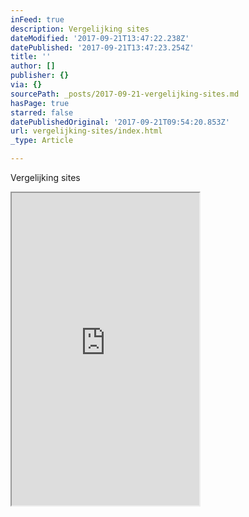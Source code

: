 ```yaml
---
inFeed: true
description: Vergelijking sites
dateModified: '2017-09-21T13:47:22.238Z'
datePublished: '2017-09-21T13:47:23.254Z'
title: ''
author: []
publisher: {}
via: {}
sourcePath: _posts/2017-09-21-vergelijking-sites.md
hasPage: true
starred: false
datePublishedOriginal: '2017-09-21T09:54:20.853Z'
url: vergelijking-sites/index.html
_type: Article

---
```

Vergelijking sites

<iframe src="https://the-grid.github.io/ed-userhtml/?g=eJytUk1P40AMvfdXhLnTFBYBK2UibdtF2hMcuHB0Z9zW7WQm63HC5t_jkhTBjcNKI3ns5_f8IVcX68fV88vT72IvTahn1WQ2yQ_1TF0Er2452lmVHVMrhQwtWiP4T8oD9DBGTZHZWVOWHnsMqUXOc9huKRAItpx2DE0Dc-zKnDp2qAjm8qDvb4c8XAZNyzI_ZFNX5ShZV4HisWAM1mQZNH-PqIU-1Xc5m2LPuP1WZQiqQfGqfFebn8j1fxrqQ3qHERnC10GKWeWpL1yAnK3xQHlwKf4aOYhxlaKA_tgUHgQuG_QEf9bWXN_fLm4XUzR3G_LWTF4L7gg77ZmiIEcU6TeoinHCAzUk1lyd2dq15mn5YQr0hK_WxMQNQJhiiT2yNYy7LgC3TA4nBJxQ0kZDUvzh4e56cRbeQCY3AT9uft6vl2eK75GF8klR93NO70RSfNZFW7PEIx2O2rKuShd0urXx9vTm3k_xDQ2Q68c" height="500" style=""></iframe>